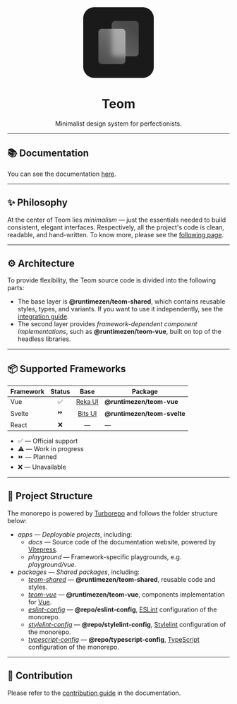 <div align=center>
  <img width="160" src="resources/teom.png">
  <h1>
    Teom
  </h1>
  Minimalist design system for perfectionists.
</div>

---

## 📚 Documentation
You can see the documentation [here](https://teom.runtimezen.ru).

---

## ✨ Philosophy
At the center of Teom lies *minimalism* — just the essentials needed to build consistent, elegant interfaces. Respectively, all the project's code is clean, readable, and hand-written. To know more, please see the [following page](https://teom.runtimezen.ru/philosophy).

---

## ⚙️ Architecture
To provide flexibility, the Teom source code is divided into the following parts:
- The base layer is **@runtimezen/teom-shared**, which contains reusable styles, types, and variants. If you want to use it independently, see the [integration guide](https://teom.runtimezen.ru/integration).
- The second layer provides *framework-dependent component implementations*, such as **@runtimezen/teom-vue**, built on top of the headless libraries.

---

## 📦 Supported Frameworks
| Framework | Status | Base                           | Package                     |
| --------- | :----: | :----------------------------: | --------------------------- |
| Vue       | ✅     | [Reka UI](https://reka-ui.com) | **@runtimezen/teom-vue**    |
| Svelte    | ⏩     | [Bits UI](https://bits-ui.com) | **@runtimezen/teom-svelte** |
| React     | ❌     | —                              | —                           |

- ✅ — Official support
- ⚠️ — Work in progress
- ⏩ — Planned
- ❌ — Unavailable

---

## 📂 Project Structure
The monorepo is powered by [Turborepo](https://turborepo.com) and follows the folder structure below:
- *apps* — *Deployable projects*, including:
  - *docs* — Source code of the documentation website, powered by [Vitepress](https://vitepress.dev).
  - *playground* — Framework-specific playgrounds, e.g. *playground/vue*.
- *packages* — *Shared packages*, including:
  - [*teom-shared*](packages/teom-shared/README.md) — **@runtimezen/teom-shared**, reusable code and styles.
  - [*teom-vue*](packages/teom-vue/README.md) — **@runtimezen/teom-vue**, components implementation for [Vue](https://vuejs.org).
  - [*eslint-config*](packages/eslint-config/README.md) — **@repo/eslint-config**, [ESLint](https://eslint.org) configuration of the monorepo.
  - [*stylelint-config*](packages/stylelint-config/README.md) — **@repo/stylelint-config**, [Stylelint](https://stylelint.io) configuration of the monorepo.
  - [*typescript-config*](packages/typescript-config/README.md) — **@repo/typescript-config**, [TypeScript](https://typescriptlang.org) configuration of the monorepo.

---

## 📜 Contribution
Please refer to the [contribution guide](https://teom.runtimezen.ru/docs/contribute) in the documentation.